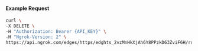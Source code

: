 <!-- Code generated for API Clients. DO NOT EDIT. -->
#### Example Request
```bash
curl \
-X DELETE \
-H "Authorization: Bearer {API_KEY}" \
-H "Ngrok-Version: 2" \
https://api.ngrok.com/edges/https/edghts_2vzMnHkXjAh6Y8PPzkD63ZviF6H/routes/edghtsrt_2vzMnKMo4L5SOGCbK6VTnO5L3FZ/user_agent_filter
